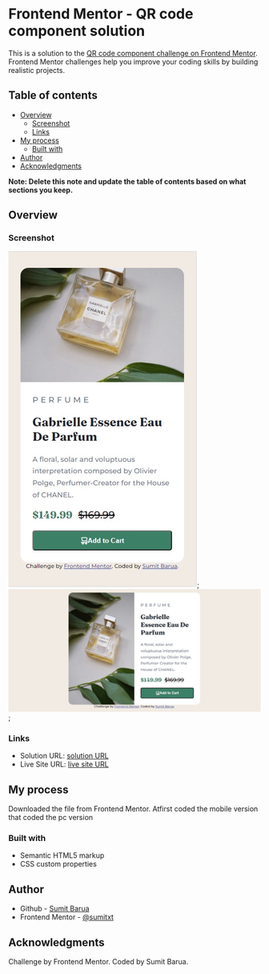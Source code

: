 # Frontend Mentor - QR code component solution

This is a solution to the [QR code component challenge on Frontend Mentor](https://www.frontendmentor.io/challenges/qr-code-component-iux_sIO_H). Frontend Mentor challenges help you improve your coding skills by building realistic projects. 

## Table of contents

- [Overview](#overview)
  - [Screenshot](#screenshot)
  - [Links](#links)
- [My process](#my-process)
  - [Built with](#built-with)
- [Author](#author)
- [Acknowledgments](#acknowledgments)

**Note: Delete this note and update the table of contents based on what sections you keep.**

## Overview

### Screenshot

![](./Mobilescreenshot1.jpg);
![](./Desktopscreenshot2.jpg);


### Links

- Solution URL: [solution URL](https://github.com/sumitxt/Frontend-Mentor-QR-code-component)
- Live Site URL: [live site URL](https://sumitxt.github.io/Frontend-Mentor-QR-code-component/)

## My process

Downloaded the file from Frontend Mentor. 
Atfirst coded the mobile version that coded the pc version


### Built with

- Semantic HTML5 markup
- CSS custom properties

## Author

- Github - [Sumit Barua](https://github.com/sumitxt)
- Frontend Mentor - [@sumitxt](https://www.frontendmentor.io/profile/sumitxt)

## Acknowledgments

Challenge by Frontend Mentor. Coded by Sumit Barua.
